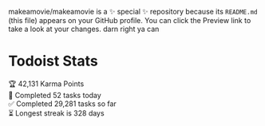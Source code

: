 makeamovie/makeamovie is a ✨ special ✨ repository because its `README.md` (this file) appears on your GitHub profile.
You can click the Preview link to take a look at your changes. darn right ya can

# Todoist Stats

<!-- TODO-IST:START -->
🏆  42,131 Karma Points           
🌸  Completed 52 tasks today           
✅  Completed 29,281 tasks so far           
⏳  Longest streak is 328 days
<!-- TODO-IST:END -->